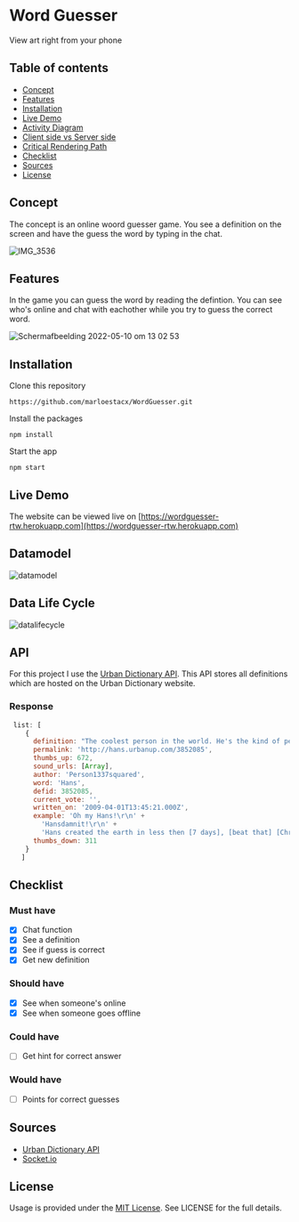# Word Guesser
View art right from your phone

## Table of contents
* [Concept](https://github.com/marloestacx/pwa-rijksmuseum#concept)
* [Features](https://github.com/marloestacx/pwa-rijksmuseum#features)
* [Installation](https://github.com/marloestacx/pwa-rijksmuseum#installation)
* [Live Demo](https://github.com/marloestacx/pwa-rijksmuseum#live-demo)
* [Activity Diagram](https://github.com/marloestacx/pwa-rijksmuseum#activity-diagram)
* [Client side vs Server side](https://github.com/marloestacx/pwa-rijksmuseum#client-side-vs-server-side)
* [Critical Rendering Path](https://github.com/marloestacx/pwa-rijksmuseum#critical-rendering-path)
* [Checklist](https://github.com/marloestacx/pwa-rijksmuseum#checklist)
* [Sources](https://github.com/marloestacx/pwa-rijksmuseum#sources)
* [License](https://github.com/marloestacx/pwa-rijksmuseum#license)

## Concept
The concept is an online woord guesser game. You see a definition on the screen and have the guess the word by typing in the chat. 

![IMG_3536](https://user-images.githubusercontent.com/24413936/167620531-f1f166e1-d407-4250-8f23-b47b71b857bb.jpg)


## Features
In the game you can guess the word by reading the defintion. You can see who's online and chat with eachother while you try to guess the correct word.

![Schermafbeelding 2022-05-10 om 13 02 53](https://user-images.githubusercontent.com/24413936/167616068-f426e1a2-3e7c-41e7-bebd-b2e1556c9a3e.png)

## Installation 
Clone this repository

```
https://github.com/marloestacx/WordGuesser.git
```

Install the packages
```
npm install
```

Start the app
```
npm start
```

## Live Demo
The website can be viewed live on [https://wordguesser-rtw.herokuapp.com](https://wordguesser-rtw.herokuapp.com)

## Datamodel

![datamodel](https://user-images.githubusercontent.com/24413936/167616269-1ed3fa34-f26b-4407-8b62-9657b92b68a6.png)


## Data Life Cycle

![datalifecycle](https://user-images.githubusercontent.com/24413936/167631606-04a3635a-95a0-4f2d-8169-aca7f1bba317.png)


## API
For this project I use the [Urban Dictionary API](https://rapidapi.com/community/api/urban-dictionary). This API stores all definitions which are hosted on the Urban Dictionary website.

### Response 

```js
 list: [
    {
      definition: "The coolest person in the world. He's the kind of person who everyone worships. There is [ofcourse] also the Church of Hans and the Korhans in which are described [the awesome] stories of Hans. He created the earth and should be worshipped by everyone. If you don't worship him, you will [go to Hell], or worse, you will never be able to know a guy named Hans!",
      permalink: 'http://hans.urbanup.com/3852085',
      thumbs_up: 672,
      sound_urls: [Array],
      author: 'Person1337squared',
      word: 'Hans',
      defid: 3852085,
      current_vote: '',
      written_on: '2009-04-01T13:45:21.000Z',
      example: 'Oh my Hans!\r\n' +
        'Hansdamnit!\r\n' +
        'Hans created the earth in less then [7 days], [beat that] [Christians]!',
      thumbs_down: 311
    }
   ]
```


## Checklist
### Must have
- [x] Chat function
- [x] See a definition
- [x] See if guess is correct
- [x] Get new definition

### Should have
- [x] See when someone's online
- [x] See when someone goes offline 

### Could have
- [ ] Get hint for correct answer

### Would have
- [ ] Points for correct guesses


## Sources
* [Urban Dictionary API](https://rapidapi.com/community/api/urban-dictionary)
* [Socket.io](http://socket.io)


## License
Usage is provided under the [MIT License](https://github.com/marloestacx/WordGuesser/blob/main/LICENSE). See LICENSE for the full details.

<!-- Add a link to your live demo in Github Pages 🌐-->

<!-- ☝️ replace this description with a description of your own work -->

<!-- replace the code in the /docs folder with your own, so you can showcase your work with GitHub Pages 🌍 -->

<!-- Add a nice poster image here at the end of the week, showing off your shiny frontend 📸 -->

<!-- Maybe a table of contents here? 📚 -->

<!-- How about a section that describes how to install this project? 🤓 -->

<!-- ...but how does one use this project? What are its features 🤔 -->

<!-- What external data source is featured in your project and what are its properties 🌠 -->

<!-- Maybe a checklist of done stuff and stuff still on your wishlist? ✅ -->

<!-- How about a license here? 📜 (or is it a licence?) 🤷 -->
